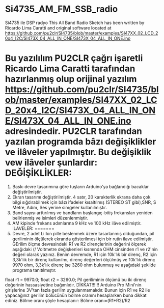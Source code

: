 # Si4735_AM_FM_SSB_radio
Si4735 ile DSP radyo
This All Band Radio Sketch has been written by Ricardo Lima Caratti and original software located at https://github.com/pu2clr/SI4735/blob/master/examples/SI47XX_02_LCD_20x4_I2C/SI473X_04_ALL_IN_ONE/SI473X_04_ALL_IN_ONE.ino

 Bu yazılılım PU2CLR çağrı işaretli Ricardo Lima Caratti tarafından hazırlanmış olup orijinal yazılım https://github.com/pu2clr/SI4735/blob/master/examples/SI47XX_02_LCD_20x4_I2C/SI473X_04_ALL_IN_ONE/SI473X_04_ALL_IN_ONE.ino adresindedir.
  PU2CLR tarafından yazılan programda bâzı değişiklikler ve ilâveler yapılmıştır. Bu değişiklik vew ilâveler şunlardır:
  DEĞİŞİKLİKLER:
  =============
  1) Baskı devre tasarımına göre tuşların Arduino'ya bağlandığı bacaklar değiştirilmiştir.
  2) Ekran tasarımı değiştirilmiştir. 4 satır, 20 karakterlik ekrana daha çok bilgi sığdırabilmek için bâzı ifadeler kısaltılmış (STEREO ST gibi),SNR, S Metre,
  Adım, Ses yerine simgeler kullanılmıştır.
  3) Band sayısı arttırılmış ve bandların başlangıç-bitiş frekansları yeniden belirlenmiş ve isimleri düzenlenmiştir.
  4) AM kipinde frekans adımlarına 9 kHz ve 100 kHz ilâve edilmiştir.
  İLAVELER:
  =======
 1) Devre, 2 adet Li Ion pille beslenmek üzere tasarlanmış olduğundan, pil geriliminin ölçülerek ekranda gösterilmesi için bir rutin ilave edilmiştir.
  GErilim ölçme devresindeki R1 ve R2 dirençlerinin değerini ölçerek aşağıdaki
  // Voltmetre değişkenleri kısmında OHM cinsinden r1 ve r2'nin değeri olarak yazınız. Benim devremde, R1 için 10k'lık bir direnç, R2 için 3,3k'lık bir
  direnç kullanılmı, direnç değerleri ölçülmüş ve 10k'lık direnç 9970 ohm, 3,3k'lık direnç ise 3260 ohm bulunmuş ve aşağıdaki şekilde
  programa tanıtılmıştır. 
  

float r1 = 9970.0;
float r2 = 3260.0;
Pil geriliminin ölçümü bu iki direnç değerinin hassasiyetine bağımlıdır.
DİKKAT!!!!!!
Arduino Pro Mini'nin girişlerine 3V'tan fazla gerilim uygulanmamalıdır. Bunun için R1 ve R2 ile yapacağınız gerilim bölücünün bölme oranını
hesaplarken buna dikkat ediniz. Bölme oranı şöyle hesaplanır:
Bölme oranı=(R1+R2)/R2
